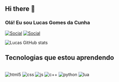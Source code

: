## Hi there 👋

### Olá! Eu sou Lucas Gomes da Cunha 

[![Social](https://img.shields.io/badge/LinkedIn-0077B5?style=for-the-badge&logo=linkedin&logoColor=white)](https://www.linkedin.com/in/lucas-gomes-da-cunha-780825270/)
[![Social](https://img.shields.io/badge/Instagram-E4405F?style=for-the-badge&logo=instagram&logoColor=white)](https://img.shields.io/badge/Instagram-E4405F?style=for-the-badge&logo=instagram&logoColor=white)

![Lucas GitHub stats](https://github-readme-stats.vercel.app/api?username=LucasgcTi&show_icons=true&theme=dracula)

## Tecnologias que estou aprendendo

<div style="display: inline_block"><br/>
    <img alin="center" alt="html5" src="https://img.shields.io/badge/HTML5-E34F26?style=for-the-badge&logo=html5&logoColor=whit">
    <img alin="center" alt="css" src="https://img.shields.io/badge/CSS3-1572B6?style=for-the-badge&logo=css3&logoColor=white">
    <img alin="center" alt="js" src="https://img.shields.io/badge/JavaScript-F7DF1E?style=for-the-badge&logo=javascript&logoColor=black">
    <img alin="center" alt="c++" src="https://img.shields.io/badge/C%2B%2B-00599C?style=for-the-badge&logo=c%2B%2B&logoColor=white">
    <img alin="center" alt="python" src="https://img.shields.io/badge/Python-14354C?style=for-the-badge&logo=python&logoColor=white">
    <img alin="center" alt="lua" src="https://img.shields.io/badge/Lua-2C2D72?style=for-the-badge&logo=lua&logoColor=white">
</div>
